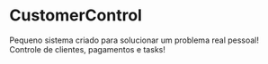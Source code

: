 # CustomerControl
Pequeno sistema criado para solucionar um problema real pessoal! Controle de clientes, pagamentos e tasks!
